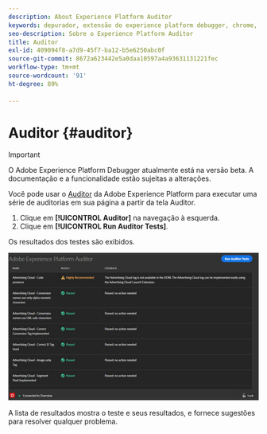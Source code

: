 ```yaml
---
description: About Experience Platform Auditor
keywords: depurador, extensão do experience platform debugger, chrome, extensão, auditor, dtm, target
seo-description: Sobre o Experience Platform Auditor
title: Auditor
exl-id: 409094f8-a7d9-45f7-ba12-b5e6250abc0f
source-git-commit: 8672a623442e5a0daa10597a4a93631131221fec
workflow-type: tm+mt
source-wordcount: '91'
ht-degree: 89%

---
```


# Auditor {#auditor}

>[!IMPORTANT]
>
>O Adobe Experience Platform Debugger atualmente está na versão beta. A documentação e a funcionalidade estão sujeitas a alterações.

Você pode usar o [Auditor](https://docs.adobe.com/content/help/pt-BR/auditor/using/overview.html) da Adobe Experience Platform para executar uma série de auditorias em sua página a partir da tela Auditor.

1. Clique em **[!UICONTROL Auditor]** na navegação à esquerda.
1. Clique em **[!UICONTROL Run Auditor Tests]**.

Os resultados dos testes são exibidos.

![](assets/auditor-results.jpg)

A lista de resultados mostra o teste e seus resultados, e fornece sugestões para resolver qualquer problema.
